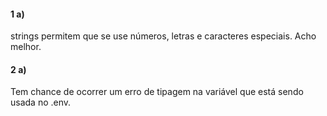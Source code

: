  
 #### 1 a)
strings permitem que se use números, letras e caracteres especiais. Acho melhor.

 #### 2 a)

Tem chance de ocorrer um erro de tipagem na variável que está sendo usada no .env.
